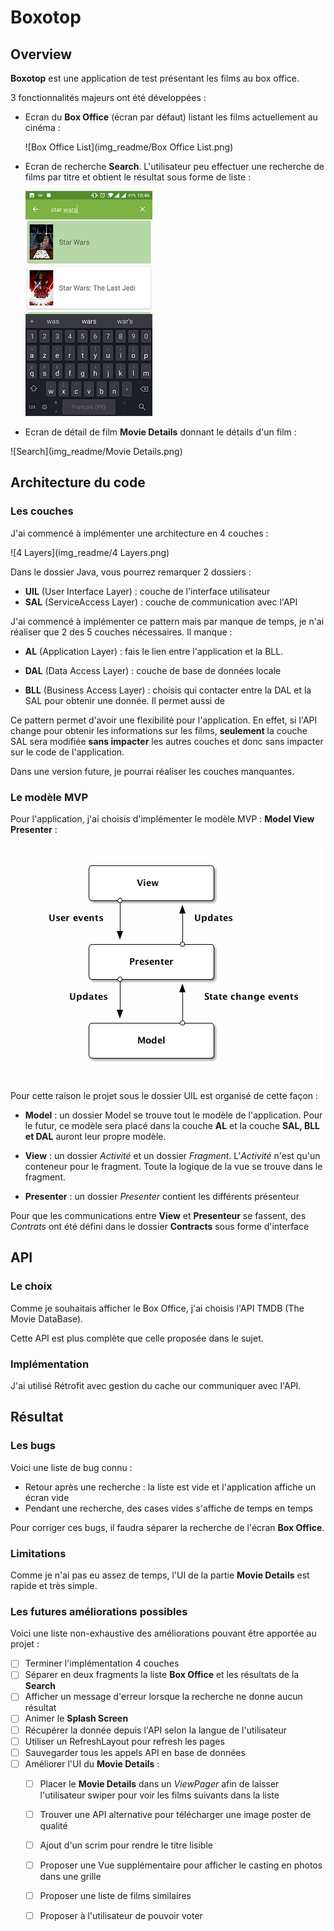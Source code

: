 # Boxotop

## Overview

**Boxotop** est une application de test présentant les films au box office.

3 fonctionnalités majeurs ont été développées :

- Ecran du **Box Office** (écran par défaut)  listant les films actuellement au cinéma :

  ![Box Office List](img_readme/Box Office List.png)

  

- Ecran de recherche **Search**. L'utilisateur peu effectuer une recherche de films par titre et obtient le résultat sous forme de liste :

  ![Search](img_readme/Search.png)

  

- Ecran de détail de film **Movie Details** donnant le détails d'un film :

![Search](img_readme/Movie Details.png)



## Architecture du code

### Les couches

J'ai commencé à implémenter une architecture en 4 couches : 

![4 Layers](img_readme/4 Layers.png)



Dans le dossier Java, vous pourrez remarquer 2 dossiers :

- **UIL** (User Interface Layer) : couche de l'interface utilisateur
- **SAL** (ServiceAccess Layer) : couche de communication avec l'API

J'ai commencé à implémenter ce pattern mais par manque de temps, je n'ai réaliser que 2 des 5 couches nécessaires. Il manque :

- **AL** (Application Layer) : fais le lien entre l'application et la BLL.

- **DAL** (Data Access Layer) : couche de base de données locale

- **BLL** (Business Access Layer) : choisis qui contacter entre la DAL et la SAL pour obtenir une donnée. Il permet aussi de

  

Ce pattern permet d'avoir une flexibilité pour l'application. En effet, si l'API change pour obtenir les informations sur les films, **seulement** la couche SAL sera modifiée **sans impacter** les autres couches et donc sans impacter sur le code de l'application.

Dans une version future, je pourrai réaliser les couches manquantes.



### Le modèle MVP

Pour l'application, j'ai choisis d'implémenter le modèle MVP : **Model View Presenter** : 

![mvp](img_readme/mvp.png)

Pour cette raison le projet sous le dossier UIL est organisé de cette façon : 

- **Model** : un dossier Model se trouve tout le modèle de l'application. Pour le futur, ce modèle sera placé dans la couche **AL** et la couche **SAL, BLL et DAL** auront leur propre modèle.

- **View** : un dossier *Activité* et un dossier *Fragment*. L'*Activité* n'est qu'un conteneur pour le fragment. Toute la logique de la vue se trouve dans le fragment.
- **Presenter** : un dossier *Presenter* contient les différents présenteur

Pour que les communications entre **View** et **Presenteur** se fassent, des *Contrats* ont été défini dans le dossier **Contracts** sous forme d'interface



## API

### Le choix

Comme je souhaitais afficher le Box Office, j'ai choisis l'API TMDB (The Movie DataBase).

Cette API est plus complète que celle proposée dans le sujet.

### Implémentation

J'ai utilisé Rétrofit avec gestion du cache our communiquer avec l'API.



## Résultat

### Les bugs 

Voici une liste de bug connu : 

- Retour après une recherche : la liste est vide et l'application affiche un écran vide
- Pendant une recherche, des cases vides s'affiche de temps en temps

Pour corriger ces bugs, il faudra séparer la recherche de l'écran **Box Office**.

### Limitations

Comme je n'ai pas eu assez de temps, l'UI de la partie **Movie Details** est rapide et très simple.

### Les futures améliorations possibles

Voici une liste non-exhaustive des améliorations pouvant être apportée au projet :

- [ ] Terminer l'implémentation 4 couches
- [ ] Séparer en deux fragments la liste **Box Office** et les résultats de la **Search**
- [ ] Afficher un message d'erreur lorsque la recherche ne donne aucun résultat
- [ ] Animer le **Splash Screen**
- [ ] Récupérer la donnée depuis l'API selon la langue de l'utilisateur
- [ ] Utiliser un RefreshLayout pour refresh les pages
- [ ] Sauvegarder tous les appels API en base de données
- [ ] Améliorer l'UI du **Movie Details** :
  - [ ] Placer le **Movie Details** dans un *ViewPager* afin de laisser l'utilisateur swiper pour voir les films suivants dans la liste
  - [ ] Trouver une API alternative pour télécharger une image poster de qualité
  - [ ] Ajout d'un scrim pour rendre le titre lisible
  - [ ] Proposer une Vue supplémentaire pour afficher le casting en photos dans une grille
  - [ ] Proposer une liste de films similaires
  - [ ] Proposer à l'utilisateur de pouvoir voter

